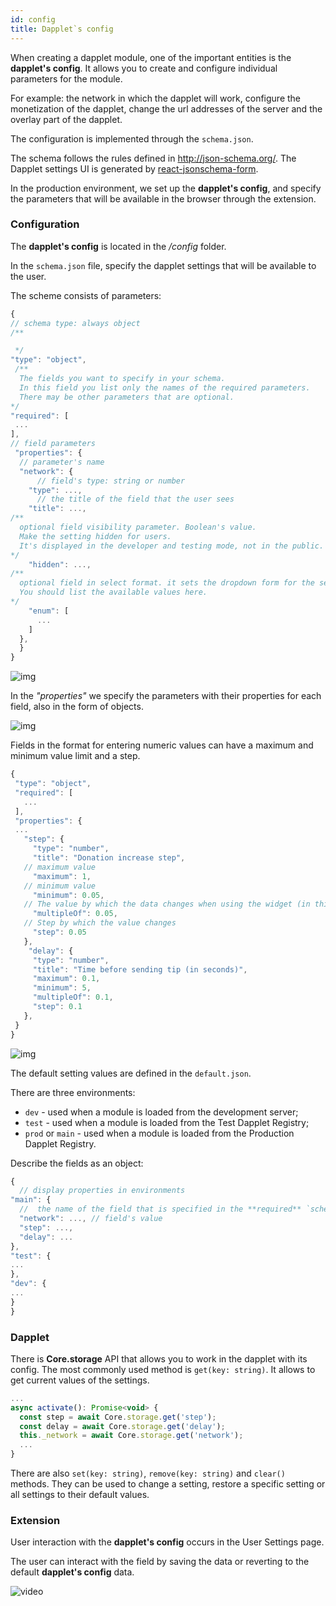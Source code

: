 ```yaml
---
id: config
title: Dapplet`s config
---
```


When creating a dapplet module, one of the important entities is the **dapplet's config**. It allows you to create and configure individual parameters for the module.

For example: the network in which the dapplet will work, configure the monetization of the dapplet, change the url addresses of the server and the overlay part of the dapplet.

The configuration is implemented through the `schema.json`.

The schema follows the rules defined in http://json-schema.org/.
The Dapplet settings UI is generated by [react-jsonschema-form](https://react-jsonschema-form.readthedocs.io/en/latest/usage/single/).

In the production environment, we set up the **dapplet's config**, and specify the parameters that will be available in the browser through the extension.

### Configuration

The **dapplet's config** is located in the _/config_ folder.

In the `schema.json` file, specify the dapplet settings that will be available to the user.

The scheme consists of parameters:

```js
{
// schema type: always object
/**

 */
"type": "object",
 /**
  The fields you want to specify in your schema.
  In this field you list only the names of the required parameters.
  There may be other parameters that are optional.
*/
"required": [
 ...
],
// field parameters
 "properties": {
  // parameter's name
  "network": {
      // field's type: string or number
    "type": ...,
      // the title of the field that the user sees
    "title": ...,
/**
  optional field visibility parameter. Boolean's value.
  Make the setting hidden for users.
  It's displayed in the developer and testing mode, not in the public.
*/
    "hidden": ...,
/**
  optional field in select format. it sets the dropdown form for the setting.
  You should list the available values here.
*/
    "enum": [
      ...
    ]
  },
  }
}
```

![img](/img/con_01.png)

In the _"properties"_ we specify the parameters with their properties for each field, also in the form of objects.

![img](/img/con_02.png)

Fields in the format for entering numeric values can have a maximum and minimum value limit and a step.

```js
{
 "type": "object",
 "required": [
   ...
 ],
 "properties": {
 ...
   "step": {
     "type": "number",
     "title": "Donation increase step",
   // maximum value
     "maximum": 1,
   // minimum value
     "minimum": 0.05,
   // The value by which the data changes when using the widget (in this example, clicking on the arrow)
     "multipleOf": 0.05,
   // Step by which the value changes
     "step": 0.05
   },
    "delay": {
     "type": "number",
     "title": "Time before sending tip (in seconds)",
     "maximum": 0.1,
     "minimum": 5,
     "multipleOf": 0.1,
     "step": 0.1
   },
 }
}
```

![img](/img/con_03.png)

The default setting values are defined in the `default.json`.

There are three environments:

- `dev` - used when a module is loaded from the development server;
- `test` - used when a module is loaded from the Test Dapplet Registry;
- `prod` or `main` - used when a module is loaded from the Production Dapplet Registry.

Describe the fields as an object:

```js
{
  // display properties in environments
"main": {
  //  the name of the field that is specified in the **required** `schema.json`
  "network": ..., // field's value
  "step": ...,
  "delay": ...
},
"test": {
...
},
"dev": {
...
}
}
```

### Dapplet

There is **Core.storage** API that allows you to work in the dapplet with its config.
The most commonly used method is `get(key: string)`. It allows to get current values of the settings.

```js
...
async activate(): Promise<void> {
  const step = await Core.storage.get('step');
  const delay = await Core.storage.get('delay');
  this._network = await Core.storage.get('network');
  ...
}
```

There are also `set(key: string)`, `remove(key: string)` and `clear()` methods. They can be used to change a setting, restore a specific setting or all settings to their default values.

### Extension

User interaction with the **dapplet's config** occurs in the User Settings page.

The user can interact with the field by saving the data or reverting to the default **dapplet's config** data.

![video](/video/con_01.gif)
